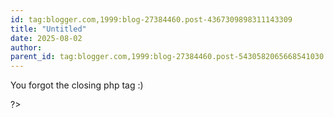 ```yaml
---
id: tag:blogger.com,1999:blog-27384460.post-4367309898311143309
title: "Untitled"
date: 2025-08-02
author: 
parent_id: tag:blogger.com,1999:blog-27384460.post-5430582065668541030
---
```


You forgot the closing php tag :)

?>